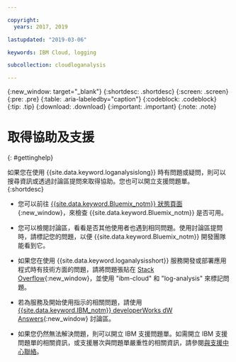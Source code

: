 ```yaml
---

copyright:
  years: 2017, 2019

lastupdated: "2019-03-06"

keywords: IBM Cloud, logging

subcollection: cloudloganalysis

---
```


{:new_window: target="_blank"}
{:shortdesc: .shortdesc}
{:screen: .screen}
{:pre: .pre}
{:table: .aria-labeledby="caption"}
{:codeblock: .codeblock}
{:tip: .tip}
{:download: .download}
{:important: .important}
{:note: .note}


# 取得協助及支援
{: #gettinghelp}

如果您在使用 {{site.data.keyword.loganalysislong}} 時有問題或疑問，則可以搜尋資訊或透過討論區提問來取得協助。您也可以開立支援問題單。
{:shortdesc}

* 您可以前往 [{{site.data.keyword.Bluemix_notm}} 狀態頁面](https://developer.ibm.com/bluemix/support/#status){:new_window}，來檢查 {{site.data.keyword.Bluemix_notm}} 是否可用。

* 您可以檢閱討論區，看看是否其他使用者也遇到相同問題。使用討論區提問時，請標記您的問題，以便 {{site.data.keyword.Bluemix_notm}} 開發團隊能看到它。
<!--Insert the appropriate Stack Overflow tag for your service for <service_keyword> in URL and text below:  -->
  * 如果您在使用 {{site.data.keyword.loganalysisshort}} 服務開發或部署應用程式時有技術方面的問題，請將問題張貼在 [Stack Overflow](http://stackoverflow.com/search?q=log-analysis+ibm-cloud){:new_window}，並使用 "ibm-cloud" 和 "log-analysis" 來標記問題。
<!--Insert the appropriate dW Answers tag for your service for <service_keyword> in URL below:  -->
  * 若為服務及開始使用指示的相關問題，請使用 [{{site.data.keyword.IBM_notm}} developerWorks dW Answers](https://developer.ibm.com/answers/topics/log-analysis/?smartspace=ibm-cloud){:new_window} 討論區。

* 如果您仍然無法解決問題，則可以開立 IBM 支援問題單。如需開立 IBM 支援問題單的相關資訊，或支援層次與問題單嚴重性的相關資訊，請參閱[與支援中心聯絡](/docs/get-support?topic=get-support-getting-customer-support#getting-customer-support)。

